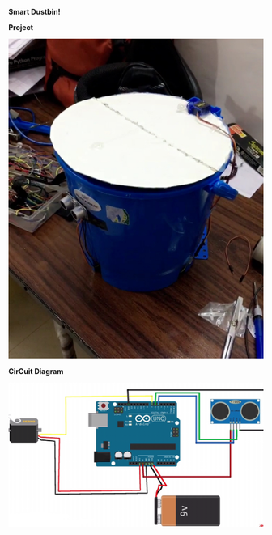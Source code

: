 <b>Smart Dustbin!</b>

<b> Project </b>

![App_image](https://github.com/Aizen741/Smart-Dustbin/blob/master/Images/ProjectPic.jpg)



<b> CirCuit Diagram </b>

![App image](https://github.com/Aizen741/Smart-Dustbin/blob/master/Images/Circuit.jpg)




